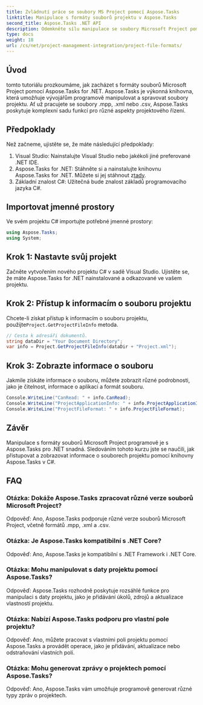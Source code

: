 ```yaml
---
title: Zvládnutí práce se soubory MS Project pomocí Aspose.Tasks
linktitle: Manipulace s formáty souborů projektu v Aspose.Tasks
second_title: Aspose.Tasks .NET API
description: Odemkněte sílu manipulace se soubory Microsoft Project pomocí Aspose.Tasks for .NET. Ponořte se do bezproblémové integrace a správy.
type: docs
weight: 18
url: /cs/net/project-management-integration/project-file-formats/
---
```

## Úvod
tomto tutoriálu prozkoumáme, jak zacházet s formáty souborů Microsoft Project pomocí Aspose.Tasks for .NET. Aspose.Tasks je výkonná knihovna, která umožňuje vývojářům programově manipulovat a spravovat soubory projektu. Ať už pracujete se soubory .mpp, .xml nebo .csv, Aspose.Tasks poskytuje komplexní sadu funkcí pro různé aspekty projektového řízení.
## Předpoklady
Než začneme, ujistěte se, že máte následující předpoklady:
1. Visual Studio: Nainstalujte Visual Studio nebo jakékoli jiné preferované .NET IDE.
2.  Aspose.Tasks for .NET: Stáhněte si a nainstalujte knihovnu Aspose.Tasks for .NET. Můžete si jej stáhnout z[tady](https://releases.aspose.com/tasks/net/).
3. Základní znalost C#: Užitečná bude znalost základů programovacího jazyka C#.

## Importovat jmenné prostory
Ve svém projektu C# importujte potřebné jmenné prostory:
```csharp
using Aspose.Tasks;
using System;

```
## Krok 1: Nastavte svůj projekt
Začněte vytvořením nového projektu C# v sadě Visual Studio. Ujistěte se, že máte Aspose.Tasks for .NET nainstalované a odkazované ve vašem projektu.
## Krok 2: Přístup k informacím o souboru projektu
 Chcete-li získat přístup k informacím o souboru projektu, použijte`Project.GetProjectFileInfo` metoda.
```csharp
// Cesta k adresáři dokumentů.
string dataDir = "Your Document Directory";
var info = Project.GetProjectFileInfo(dataDir + "Project.xml");
```
## Krok 3: Zobrazte informace o souboru
Jakmile získáte informace o souboru, můžete zobrazit různé podrobnosti, jako je čitelnost, informace o aplikaci a formát souboru.
```csharp
Console.WriteLine("CanRead: " + info.CanRead);
Console.WriteLine("ProjectApplicationInfo: " + info.ProjectApplicationInfo);
Console.WriteLine("ProjectFileFormat: " + info.ProjectFileFormat);
```

## Závěr
Manipulace s formáty souborů Microsoft Project programově je s Aspose.Tasks pro .NET snadná. Sledováním tohoto kurzu jste se naučili, jak přistupovat a zobrazovat informace o souborech projektu pomocí knihovny Aspose.Tasks v C#.
## FAQ
### Otázka: Dokáže Aspose.Tasks zpracovat různé verze souborů Microsoft Project?
Odpověď: Ano, Aspose.Tasks podporuje různé verze souborů Microsoft Project, včetně formátů .mpp, .xml a .csv.
### Otázka: Je Aspose.Tasks kompatibilní s .NET Core?
Odpověď: Ano, Aspose.Tasks je kompatibilní s .NET Framework i .NET Core.
### Otázka: Mohu manipulovat s daty projektu pomocí Aspose.Tasks?
Odpověď: Aspose.Tasks rozhodně poskytuje rozsáhlé funkce pro manipulaci s daty projektu, jako je přidávání úkolů, zdrojů a aktualizace vlastností projektu.
### Otázka: Nabízí Aspose.Tasks podporu pro vlastní pole projektu?
Odpověď: Ano, můžete pracovat s vlastními poli projektu pomocí Aspose.Tasks a provádět operace, jako je přidávání, aktualizace nebo odstraňování vlastních polí.
### Otázka: Mohu generovat zprávy o projektech pomocí Aspose.Tasks?
Odpověď: Ano, Aspose.Tasks vám umožňuje programově generovat různé typy zpráv o projektech.